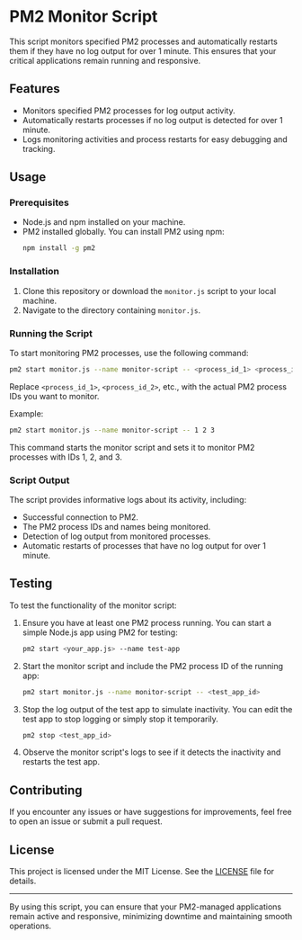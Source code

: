 # PM2 Monitor Script

This script monitors specified PM2 processes and automatically restarts them if they have no log output for over 1 minute. This ensures that your critical applications remain running and responsive.

## Features

- Monitors specified PM2 processes for log output activity.
- Automatically restarts processes if no log output is detected for over 1 minute.
- Logs monitoring activities and process restarts for easy debugging and tracking.

## Usage

### Prerequisites

- Node.js and npm installed on your machine.
- PM2 installed globally. You can install PM2 using npm:
  ```sh
  npm install -g pm2
  ```

### Installation

1. Clone this repository or download the `monitor.js` script to your local machine.
2. Navigate to the directory containing `monitor.js`.

### Running the Script

To start monitoring PM2 processes, use the following command:

```sh
pm2 start monitor.js --name monitor-script -- <process_id_1> <process_id_2> ...
```

Replace `<process_id_1>`, `<process_id_2>`, etc., with the actual PM2 process IDs you want to monitor.

Example:

```sh
pm2 start monitor.js --name monitor-script -- 1 2 3
```

This command starts the monitor script and sets it to monitor PM2 processes with IDs 1, 2, and 3.

### Script Output

The script provides informative logs about its activity, including:

- Successful connection to PM2.
- The PM2 process IDs and names being monitored.
- Detection of log output from monitored processes.
- Automatic restarts of processes that have no log output for over 1 minute.

## Testing

To test the functionality of the monitor script:

1. Ensure you have at least one PM2 process running. You can start a simple Node.js app using PM2 for testing:
   ```sh
   pm2 start <your_app.js> --name test-app
   ```

2. Start the monitor script and include the PM2 process ID of the running app:
   ```sh
   pm2 start monitor.js --name monitor-script -- <test_app_id>
   ```

3. Stop the log output of the test app to simulate inactivity. You can edit the test app to stop logging or simply stop it temporarily.
   ```sh
   pm2 stop <test_app_id>
   ```

4. Observe the monitor script's logs to see if it detects the inactivity and restarts the test app.

## Contributing

If you encounter any issues or have suggestions for improvements, feel free to open an issue or submit a pull request.

## License

This project is licensed under the MIT License. See the [LICENSE](LICENSE) file for details.

---

By using this script, you can ensure that your PM2-managed applications remain active and responsive, minimizing downtime and maintaining smooth operations.

